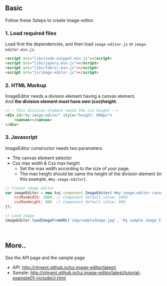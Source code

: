 ## Basic
Follow these 3steps to create image-editor.

### 1. Load required files
Load first the dependencies, and then load `image-editor.js` or `image-editor.min.js`.
```html
<script src="libs/code-snippet.min.js"></script>
<script src="libs/jquery.min.js"></script>
<script src="libs/fabric.min.js"></script>
<script src="js/image-editor.js"></script>
```

### 2. HTML Markup
ImageEditor needs a division element having a canvas element.<br>
And **the division element must have own (css)height.**
```html
<!-- This division element needs the css height -->
<div id="my-image-editor" style="height: 800px">
    <canvas></canvas>
</div>
```

### 3. Javascript
ImageEditor constructor needs two parameters.
* The canvas element selector
* Css max width & Css max height
  * Set the max width according to the size of your page.
  * The max height should be same the height of the division element (in this example, `#my-image-editor`).
```js
// Create image editor
var imageEditor = new tui.component.ImageEditor('#my-image-editor canvas', {
    cssMaxWidth: 1000, // Component default value: 1000
    cssMaxHeight: 800  // Component default value: 800
});

// Load image
imageEditor.loadImageFromURL('img/sampleImage.jpg', 'My sample image')
```

<br>

## More..

See the API page and the sample page
* API: http://nhnent.github.io/tui.image-editor/latest/
* Sample: http://nhnent.github.io/tui.image-editor/latest/tutorial-example01-includeUi.html

